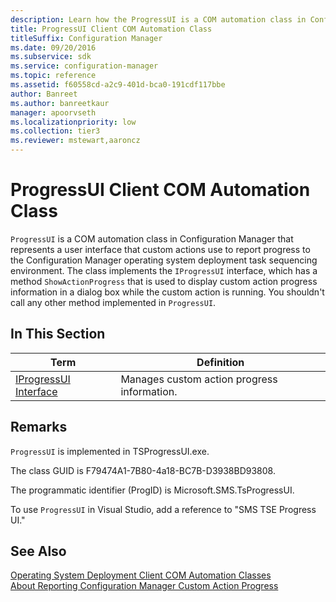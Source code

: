 ```yaml
---
description: Learn how the ProgressUI is a COM automation class in Configuration Manager that represents a user interface that custom actions use to report progress to the Configuration Manager operating system deployment task sequencing environment.
title: ProgressUI Client COM Automation Class
titleSuffix: Configuration Manager
ms.date: 09/20/2016
ms.subservice: sdk
ms.service: configuration-manager
ms.topic: reference
ms.assetid: f60558cd-a2c9-401d-bca0-191cdf117bbe
author: Banreet
ms.author: banreetkaur
manager: apoorvseth
ms.localizationpriority: low
ms.collection: tier3
ms.reviewer: mstewart,aaroncz 
---
```

# ProgressUI Client COM Automation Class
`ProgressUI` is a COM automation class in Configuration Manager that represents a user interface that custom actions use to report progress to the Configuration Manager operating system deployment task sequencing environment. The class implements the `IProgressUI` interface, which has a method `ShowActionProgress` that is used to display custom action progress information in a dialog box while the custom action is running. You shouldn't call any other method implemented in `ProgressUI`.  

## In This Section  

|Term|Definition|  
|----------|----------------|  
|[IProgressUI Interface](../../../../../develop/reference/core/clients/client-classes/iprogressui-interface.md)|Manages custom action progress information.|  

## Remarks  
 `ProgressUI` is implemented in TSProgressUI.exe.  

 The class GUID is F79474A1-7B80-4a18-BC7B-D3938BD93808.  

 The programmatic identifier (ProgID) is Microsoft.SMS.TsProgressUI.  

 To use `ProgressUI` in Visual Studio, add a reference to "SMS TSE Progress UI."  

## See Also  
 [Operating System Deployment Client COM Automation Classes](../../../../../develop/reference/core/clients/client-classes/operating-system-deployment-client-com-automation-classes.md)   
 [About Reporting Configuration Manager Custom Action Progress](../../../../../develop/osd/about-reporting-configuration-manager-custom-action-progress.md)   
